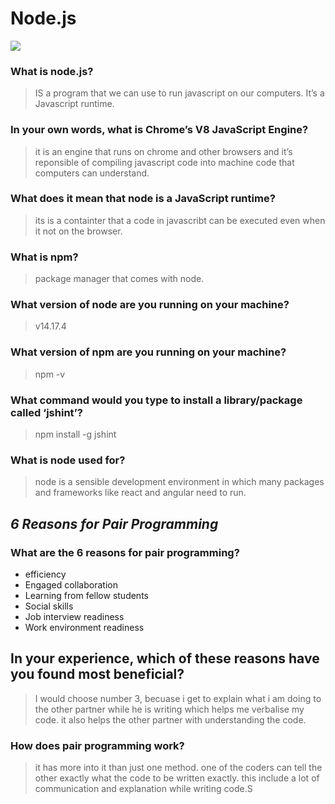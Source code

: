 # Node.js
![](https://rokkey.com/static/9ff5352a888cc42d5a46124dc17542f2/b4f03/nodejs-cover.jpg)
### What is node.js?
> IS a program that we can use to run javascript on our computers. It’s a Javascript runtime.
### In your own words, what is Chrome’s V8 JavaScript Engine?
> it is an engine that runs on chrome and other browsers and it’s reponsible of compiling javascript code into machine code that computers can understand.
### What does it mean that node is a JavaScript runtime?
> its is a containter that a code in javascribt can be executed even when it not on the browser.
### What is npm?
> package manager that comes with node.
### What version of node are you running on your machine?
> v14.17.4
### What version of npm are you running on your machine?
> npm -v
### What command would you type to install a library/package called ‘jshint’?
> npm install -g jshint 
### What is node used for?
> node is a sensible development environment in which many packages and frameworks like react and angular need to run.
## *6 Reasons for Pair Programming*
### What are the 6 reasons for pair programming?
+ efficiency
+ Engaged collaboration
+ Learning from fellow students
+ Social skills
+ Job interview readiness
+ Work environment readiness
## In your experience, which of these reasons have you found most beneficial?
> I would choose number 3, becuase i get to explain what i am doing to the other partner while he is writing which helps me verbalise my code. it also helps the other partner with understanding the code.
### How does pair programming work?
> it has more into it than just one method. one of the coders can tell the other exactly what the code to be written exactly. this include a lot of communication and explanation while writing code.S

